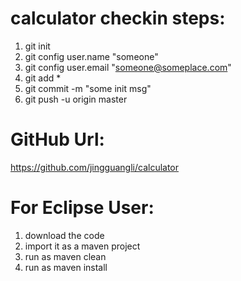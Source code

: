 # calculator checkin steps:
1. git init
2. git config user.name "someone"
3. git config user.email "someone@someplace.com"
4. git add *
5. git commit -m "some init msg"
6. git push -u origin master

# GitHub Url:
https://github.com/jingguangli/calculator

# For Eclipse User:
1. download the code
2. import it as a maven project
3. run as maven clean
4. run as maven install

